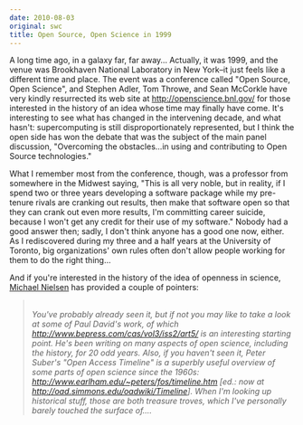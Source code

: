 ```yaml
---
date: 2010-08-03
original: swc
title: Open Source, Open Science in 1999
---
```

<p>A long time ago, in a galaxy far, far away… Actually, it was 1999, and the venue was Brookhaven National Laboratory in New York–it just feels like a different time and place. The event was a conference called "Open Source, Open Science", and Stephen Adler, Tom Throwe, and Sean McCorkle have very kindly resurrected its web site at <a href="http://openscience.bnl.gov/">http://openscience.bnl.gov/</a> for those interested in the history of an idea whose time may finally have come. It's interesting to see what has changed in the intervening decade, and what hasn't: supercomputing is still disproportionately represented, but I think the open side has won the debate that was the subject of the main panel discussion, "Overcoming the obstacles…in using and contributing to Open Source technologies."</p>
<p>What I remember most from the conference, though, was a professor from somewhere in the Midwest saying, "This is all very noble, but in reality, if I spend two or three years developing a software package while my pre-tenure rivals are cranking out results, then make that software open so that they can crank out even more results, I'm committing career suicide, because I won't get any credit for their use of my software." Nobody had a good answer then; sadly, I don't think anyone has a good one now, either. As I rediscovered during my three and a half years at the University of Toronto, big organizations' own rules often don't allow people working for them to do the right thing…</p>
<p>And if you're interested in the history of the idea of openness in science, <a href="http://michaelnielsen.org/">Michael Nielsen</a> has provided a couple of pointers:</p>
<blockquote><p><em><br />
You've probably already seen it, but if not you may like to take a look at some of Paul David's work, of which <a href="http://www.bepress.com/cas/vol3/iss2/art5/">http://www.bepress.com/cas/vol3/iss2/art5/</a> is an interesting starting point. He's been writing on many aspects of open science, including the history, for 20 odd years. Also, if you haven't seen it, Peter Suber's "Open Access Timeline" is a superbly useful overview of some parts of open science since the 1960s: <a href="http://www.earlham.edu/~peters/fos/timeline.htm">http://www.earlham.edu/~peters/fos/timeline.htm</a> [ed.: now at <a href="http://oad.simmons.edu/oadwiki/Timeline">http://oad.simmons.edu/oadwiki/Timeline</a>]. When I'm looking up historical stuff, those are both treasure troves, which I've personally barely touched the surface of….</em></p></blockquote>
